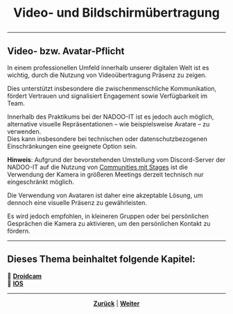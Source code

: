 # <p align="center">**Video- und Bildschirmübertragung**</p>

---

## Video- bzw. Avatar-Pflicht

In einem professionellen Umfeld innerhalb unserer digitalen Welt ist es wichtig, durch die Nutzung von Videoübertragung Präsenz zu zeigen.

Dies unterstützt insbesondere die zwischenmenschliche Kommunikation, fördert Vertrauen und signalisiert Engagement sowie Verfügbarkeit im Team.

Innerhalb des Praktikums bei der NADOO-IT ist es jedoch auch möglich, alternative visuelle Repräsentationen – wie beispielsweise Avatare – zu verwenden.  
Dies kann insbesondere bei technischen oder datenschutzbezogenen Einschränkungen eine geeignete Option sein.

**Hinweis**: Aufgrund der bevorstehenden Umstellung vom Discord-Server der NADOO-IT auf die Nutzung von [Communities mit Stages](https://github.com/NADOOIT/NADOO-Launchpad/issues/1187) ist die Verwendung der Kamera in größeren Meetings derzeit technisch nur eingeschränkt möglich.

Die Verwendung von Avataren ist daher eine akzeptable Lösung, um dennoch eine visuelle Präsenz zu gewährleisten.

Es wird jedoch empfohlen, in kleineren Gruppen oder bei persönlichen Gesprächen die Kamera zu aktivieren, um den persönlichen Kontakt zu fördern.

---

**Dieses Thema beinhaltet folgende Kapitel:**
---

🔹 [**Droidcam**](/docs/04-tools/06-ki/01-leitfaden/README.md) </br>
🔹 [**IOS**](/docs/04-tools/06-ki/01-leitfaden/README.md) </br>

---

<p align="center">
<a href="/docs/05-kommunikation/01-discord/01-einrichtung/README.md"><strong>Zurück</strong></a> | 
<a href="/docs/05-kommunikation/02-webcam/01-droidcam/README.md"><strong>Weiter</strong></a>
</p>
